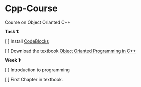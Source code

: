 # Cpp-Course
Course on Object Orianted C++

**Task 1:**

[ ] Install [CodeBlocks](https://sourceforge.net/projects/codeblocks/files/Binaries/20.03/)

[ ] Download the textbook [Object Orianted Programming in C++](https://github.com/AhmedAbdelaziz0/Data-Structure-BioMedical/blob/main/Textbooks/ObjectOrientedProgramminginC4thEdition.pdf)


**Week 1:**

[ ] Introduction to programming.

[ ] First Chapter in textbook.
